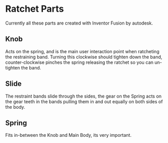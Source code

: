 Ratchet Parts
=============

Currently all these parts are created with Inventor Fusion by autodesk.

Knob
----
Acts on the spring, and is the main user interaction point when ratcheting the restraining band.
Turning this clockwise should tighten down the band, counter-clockwise pinches the spring releasing the ratchet so you can un-tighten the band.

Slide
---------
The restraint bands slide through the sides, the gear on the Spring acts on the gear teeth in the bands pulling them in and out equally on both sides of the body.

Spring
------
Fits in-between the Knob and Main Body, its very important.
